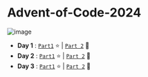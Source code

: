 # Advent-of-Code-2024

![image](https://github.com/user-attachments/assets/09719cc3-8783-4d4c-88a0-34bf52bb222b)




- **Day 1** : [`Part1`](/day01/src/part1.rs) :star: | [`Part 2`](/day01/src/part2.rs) :star2:
- **Day 2** : [`Part1`](/day02/src/part1.rs) :star: | [`Part 2`](/day02/src/part2.rs) :star2:
- **Day 3** : [`Part1`](/day03/src/part1.rs) :star: | [`Part 2`](/day03/src/part2.rs) :star2:
